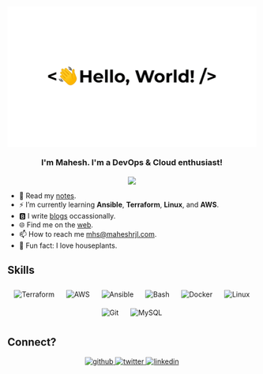 <div align="center">
<img src="https://github.com/maheshrjl/maheshrjl/blob/main/greetings.gif" align="center" height="" width="600" />
</div>  

### <div align="center">I'm Mahesh. I'm a DevOps & Cloud enthusiast!</div>
<div align="center">
<img src="https://komarev.com/ghpvc/?username=maheshrjl&&style=flat" align="center" />
</div>

- 📖 Read my [notes](https://notes.maheshrjl.com).
- ⚡ I’m currently learning __Ansible__, __Terraform__, __Linux__, and __AWS__.  
- 🅱️ I write [blogs](https://blog.maheshrjl.com) occassionally.
- 🌐 Find me on the [web](https://link.maheshrjl.com).
- 📫 How to reach me [mhs@maheshrjl.com](mailto:mhs@maheshrjl.com).  
- 🌱 Fun fact: I love houseplants.

## Skills  
<div align="center">  
<img style="margin: 10px" src="https://profilinator.rishav.dev/skills-assets/terraformio-icon.svg" alt="Terraform" height="75" />  
<img style="margin: 10px" src="https://profilinator.rishav.dev/skills-assets/amazonwebservices-original-wordmark.svg" alt="AWS" height="75" />  
<img style="margin: 10px" src="https://profilinator.rishav.dev/skills-assets/ansible.png" alt="Ansible" height="75" />  
<img style="margin: 10px" src="https://profilinator.rishav.dev/skills-assets/gnu_bash-icon.svg" alt="Bash" height="75" />  
<img style="margin: 10px" src="https://profilinator.rishav.dev/skills-assets/docker-original-wordmark.svg" alt="Docker" height="75" />  
<img style="margin: 10px" src="https://profilinator.rishav.dev/skills-assets/linux-original.svg" alt="Linux" height="75" />  
<img style="margin: 10px" src="https://profilinator.rishav.dev/skills-assets/git-scm-icon.svg" alt="Git" height="75" />  
<img style="margin: 10px" src="https://profilinator.rishav.dev/skills-assets/mysql-original-wordmark.svg" alt="MySQL" height="75" />  
</div>  

## Connect?
<div align="center">
<a href="https://github.com/maheshrjl" target="_blank">
<img src=https://img.shields.io/badge/github-%2324292e.svg?&style=for-the-badge&logo=github&logoColor=white alt=github style="margin-bottom: 5px;" />
</a>
<a href="https://twitter.com/maheshrjl" target="_blank">
<img src=https://img.shields.io/badge/twitter-%2300acee.svg?&style=for-the-badge&logo=twitter&logoColor=white alt=twitter style="margin-bottom: 5px;" />
</a>
<a href="https://linkedin.com/in/maheshrjl" target="_blank">
<img src=https://img.shields.io/badge/linkedin-%231E77B5.svg?&style=for-the-badge&logo=linkedin&logoColor=white alt=linkedin style="margin-bottom: 5px;" />
</div>
